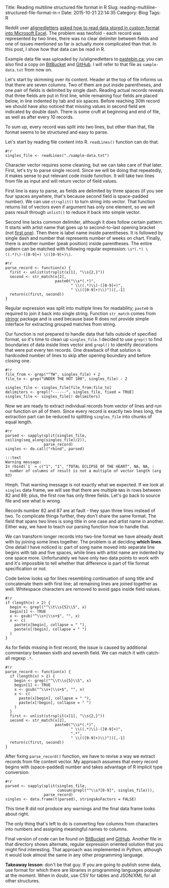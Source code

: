 Title: Reading multiline structured file format in R
Slug: reading-multiline-structured-file-format-in-r
Date: 2015-10-21 22:14:35
Category: Blog
Tags: R

Reddit user [alignedletters](https://www.reddit.com/user/alignedletters) [asked how to read data stored in custom format into Microsoft Excel](https://www.reddit.com/r/excel/comments/3j924x/importing_txt_files_to_excel_in_a_specific/). The problem was twofold - each record was represented by two lines, there was no clear delimiter between fields and one of issues mentioned so far is actually more complicated than that. In this post, I show how that data can be read in R.

<!-- more -->

Example data file was uploaded by /u/alignedletters to [pastebin.ca](http://www.pastebin.ca/3147596); you can also find a copy on 
[BitBucket](https://bitbucket.org/mirzal/scrapbook/src/master/structured-multiline-data/sample-data.txt) and [GitHub](https://github.com/mirekdlugosz/scrapbook/blob/master/structured-multiline-data/sample-data.txt). I will refer to that file as `sample-data.txt` from now on.

Let's start by skimming over its content. Header at the top of file informs us that there are seven columns. Two of them are put inside parentheses, and one pair of fields is delimited by single dash. Reading actual records reveals that three fields are put in first line, while remaining four fields are placed below, in line indented by tab and six spaces. Before reaching 30th record we should have also noticed that missing values in second field are indicated by double dash. There is some cruft at beginning and end of file, as well as after every 10 records. 

To sum up, every record was split into two lines, but other than that, file format seems to be structured and easy to parse.

Let's start by reading file content into R. `readLines()` function can do that.

    #!r
	singles_file <- readLines("./sample-data.txt")

Character vector requires some cleaning, but we can take care of that later. First, let's try to parse single record. Since we will be doing that repeatedly, it makes sense to put relevant code inside function. It will take two lines from file as input and will return vector of field values.

First line is easy to parse, as fields are delimited by three spaces (if you see four spaces anywhere, that's because second field is space-padded number). We can use `strsplit()` to turn string into vector. That function returns list of vectors even if argument has only one element, so we will pass result through `unlist()` to reduce it back into simple vector.

Second line lacks common delimiter, although it does follow certain pattern. It starts with artist name that goes up to second-to-last opening bracket (not [first one](https://en.wikipedia.org/wiki/Was_(Not_Was))). Then there is label name inside parentheses. It is followed by single dash and number that represents number of weeks on chart. Finally, there is another number (peak position) inside parentheses. The entire pattern can be matched with following regular expression: `\s*(.*) \((.*)\)-([0-9]+) \(([0-9]+)\)`.

    #!r
    parse_record <- function(x) {
      first <- unlist(strsplit(x[1], "\\s{2,}"))
      second <- str_match(x[2],
                          paste0("\\s*(.*)",
                                 " \\((.*)\\)-([0-9]+)",
                                 " \\(([0-9]+)\\)"))[,-1]
      return(c(first, second))
    }

Regular expression was split into multiple lines for readability; `paste0` is required to join it back into single string. Function `str_match` comes from [stringr](https://cran.r-project.org/web/packages/stringr/) package and is used because base R does not provide simple interface for extracting grouped matches from string.

Our function is not prepared to handle data that falls outside of specified format, so it's time to clean up `singles_file`. I decided to use `grep()` to find boundaries of data inside lines vector and `grepl()` to identify decorations that were put every ten records. One drawback of that solution is hardcoded number of lines to skip after opening boundary and before closing one.

	#!r
    file_from <- grep("^TW", singles_file) + 2
    file_to <- grep("UNDER THE HOT 100", singles_file) - 2
    
    singles_file <- singles_file[file_from:file_to]
    delimiters <- grepl("------", singles_file, fixed = TRUE)
    singles_file <- singles_file[! delimiters]

Now we are ready to extract individual records from vector of lines and run our function on all of them. Since every record is exactly two lines long, the extraction part can be reduced to splitting `singles_file` into chunks of equal length.

	#!r
    parsed <- sapply(split(singles_file, ceiling(seq_along(singles_file)/2)),
                     parse_record)
    singles <- do.call("rbind", parsed)

<!-- force separation of code blocks -->

    :::text
    Warning message:
    In rbind(`1` = c("1", "1", "TOTAL ECLIPSE OF THE HEART", NA, NA, :
      number of columns of result is not a multiple of vector length (arg 83)

Hmph. That warning message is not exactly what we expected. If we look at `singles` data frame, we will see that there are multiple `NA`s in rows between 82 and 89; plus, the first row has only three fields. Let's go back to source file and see what is wrong.

Records number 82 and 87 are at fault - they span three lines instead of two. To complicate things further, they don't share the same format. The field that spans two lines is song title in one case and artist name in another. Either way, we have to teach our parsing function how to handle that.

We can transform longer records into two-line format we have already dealt with by joining some lines together. The problem is at deciding **which lines**. One detail I have noticed is: part of song name moved into separate line begins with tab and five spaces, while lines with artist name are indented by one space more. Unfortunately we have only two data points to work with and it's impossible to tell whether that difference is part of file format specification or not.

Code below looks up for lines resembling continuation of song title and concatenate them with first line; all remaining lines are joined together as well. Whitespace characters are removed to avoid gaps inside field values.

	#!r
    if (length(x) > 2) {
      begin <- grepl("^\\t\\s{5}\\S", x)
      begin[1] <- TRUE
      x <- gsub("^\\s+|\\s+$", "", x)
      x <- c(
        paste(x[begin], collapse = " "),
        paste(x[!begin], collapse = " ")
      )
    }

As for fields missing in first record, the issue is caused by additional commentary between sixth and seventh field. We can match it with catch-all regexp `.*`.

    #!r
    parse_record <- function(x) {
      if (length(x) > 2) {
        begin <- grepl("^\\t\\s{5}\\S", x)
        begin[1] <- TRUE
        x <- gsub("^\\s+|\\s+$", "", x)
        x <- c(
          paste(x[begin], collapse = " "),
          paste(x[!begin], collapse = " ")
        )
      }
      first <- unlist(strsplit(x[1], "\\s{2,}"))
      second <- str_match(x[2],
                          paste0("\\s*(.*)",
                                 " \\((.*)\\)-([0-9]+)",
                                 ".*",
                                 " \\(([0-9]+)\\)"))[,-1]
      return(c(first, second))
    }

After fixing `parse_record()` function, we have to revise a way we extract records from file content vector. My approach assumes that every record begins with (space-padded) number and takes advantage of R implicit type conversion.

    #!r
    parsed <- sapply(split(singles_file, 
                           cumsum(grepl("^\\s?[0-9]", singles_file))),
                     parse_record)
    singles <- data.frame(t(parsed), stringsAsFactors = FALSE)

This time R did not produce any warnings and the final data frame looks about right.

The only thing that's left to do is converting few columns from characters into numbers and assigning meaningful names to columns.

Final version of code can be found on [BitBucket](https://bitbucket.org/mirzal/scrapbook/src/master/structured-multiline-data/import.R) 
and [GitHub](https://github.com/mirekdlugosz/scrapbook/blob/master/structured-multiline-data/import.R). Another file in that directory shows alternate, regular expression oriented solution that you might find interesting. That approach was implemented in Python, although it would look almost the same in any other programming language.

**Takeaway lesson**: don't be that guy. If you are going to publish some data, use format for which there are libraries in programming languages popular at the moment. When in doubt, use CSV for tables and JSON/XML for all other structures.
